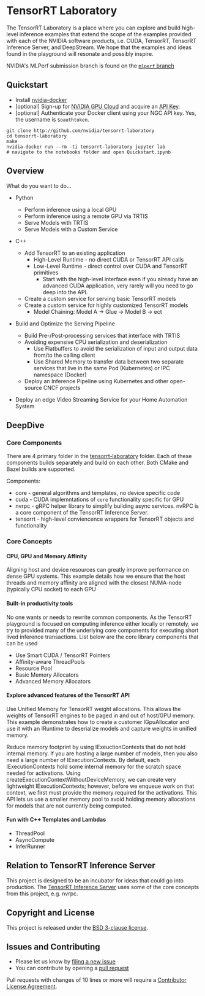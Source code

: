 # TensorRT Laboratory

The TensorRT Laboratory is a place where you can explore and build high-level inference 
examples that extend the scope of the examples provided with each of the NVIDIA software
products, i.e. CUDA, TensorRT, TensorRT Inference Server, and DeepStream.  We hope that 
the examples and ideas found in the playground will resonate and possibly inspire.

NVIDIA's MLPerf submission branch is found on the [`mlperf` branch](https://github.com/NVIDIA/tensorrt-laboratory/tree/mlperf)

## Quickstart

  * Install [nvidia-docker](https://github.com/NVIDIA/nvidia-docker)
  * [optional] Sign-up for [NVIDIA GPU Cloud](https://ngc.nvidia.com/) and acquire an [API Key](https://docs.nvidia.com/ngc/ngc-getting-started-guide/index.html#generating-api-key).
  * [optional] Authenticate your Docker client using your NGC API key. Yes, the username is `$oauthtoken`.
  
```
git clone http://github.com/nvidia/tensorrt-laboratory
cd tensorrt-laboratory
make
nvidia-docker run --rm -ti tensorrt-laboratory jupyter lab
# navigate to the notebooks folder and open Quickstart.ipynb 
```

## Overview

What do you want to do...

- Python
  - Perform inference using a local GPU
  - Perform inference using a remote GPU via TRTIS
  - Serve Models with TRTIS
  - Serve Models with a Custom Service

- C++
  - Add TensorRT to an existing application
      - High-Level Runtime - no direct CUDA or TensorRT API calls
      - Low-Level Runtime - direct control over CUDA and TensorRT primitives
        - Start with the high-level interface even if you already have an advanced CUDA application, very rarely will you need to go deep into the API.
  - Create a custom service for serving basic TensorRT models
  - Create a custom service for highly customized TensorRT models
    - Model Chaining: Model A -> Glue -> Model B -> ect 

- Build and Optimize the Serving Pipeline
    - Build Pre-/Post-processing services that interface with TRTIS
    - Avoiding expensive CPU serialization and deserialization
      - Use Flatbuffers to avoid the serialization of input and output data from/to the calling client
      - Use Shared Memory to transfer data between two separate services that live in the same Pod (Kubernetes) or IPC namespace (Docker)
    - Deploy an Inference Pipeline using Kubernetes and other open-source CNCF projects 
- Deploy an edge Video Streaming Service for your Home Automation System 

## DeepDive

### Core Components

There are 4 primary folder in the [tensorrt-laboratory](tensorrt-laboratory/) folder.  Each of these
components builds separately and build on each other.  Both CMake and Bazel builds are supported.

Components:
  - core - general algorithms and templates, no device specific code
  - cuda - CUDA implemntations of `core` functionality specific for GPU
  - nvrpc - gRPC helper library to simplify building async services.  nvRPC is a core component of the
    TensorRT Inference Server.  
  - tensorrt - high-level conviencence wrappers for TensorRT objects and functionality

### Core Concepts

#### CPU, GPU and Memory Affinity

Aligning host and device resources can greatly improve performance on dense GPU systems.  This example details how we ensure that the host threads and memory affinity are aligned with the closest NUMA-node (typically CPU socket) to each GPU

#### Built-in productivity tools

No one wants or needs to rewrite common components.  As the TensorRT playground is focused on computing inference either locally or remotely, we try to provided many of the underlying core components for executing short lived inference transactions.  List below are the core library components that can be used 

  - Use Smart CUDA / TensorRT Pointers
  - Affinity-aware ThreadPools
  - Resource Pool
  - Basic Memory Allocators
  - Advanced Memory Allocators

#### Explore advanced features of the TensorRT API

Use Unified Memory for TensorRT weight allocations.  This allows the weights of TensorRT 
engines to be paged in and out of host/GPU memory.  This example demonstrates how to 
create a customer IGpuAllocator and use it with an IRuntime to deserialize models and 
capture weights in unified memory.


Reduce memory footprint by using IExeuctionContexts that do not hold internal memory.  If you are hosting a large number of models, then you also need a large number of IExecutionContexts.  By default, each IExecutionContexts hold some internal memory for the scratch space needed for activations.  Using createExecutionContextWithoutDeviceMemory, we can create very lightweight IExecutionContexts; however, before we enqueue work on that context, we first must provide the memory required for the activations.  This API lets us use a smaller memory pool to avoid holding memory allocations for models that are not currently being computed. 


#### Fun with C++ Templates and Lambdas
  - ThreadPool
  - AsyncCompute
  - InferRunner


## Relation to TensorRT Inference Server

This project is designed to be an incubator for ideas that could go into production.  The [TensorRT Inference Server](https://devblogs.nvidia.com/nvidia-serves-deep-learning-inference/) uses some of the core concepts from this project, e.g. nvrpc.

## Copyright and License

This project is released under the [BSD 3-clause license](LICENSE).

## Issues and Contributing

* Please let us know by [filing a new issue](https://github.com/NVIDIA/tensorrt-laboratory/issues/new)
* You can contribute by opening a [pull request](https://help.github.com/articles/using-pull-requests/)

Pull requests with changes of 10 lines or more will require a [Contributor License Agreement](CLA).
